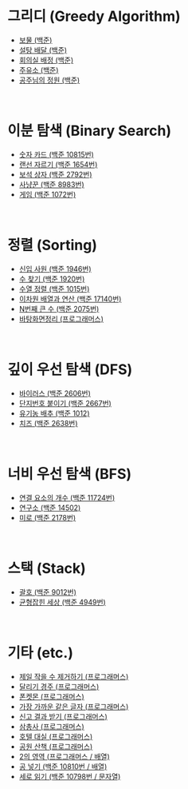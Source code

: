 # 그리디 (Greedy Algorithm)
- [보물 (백준)](https://xkdl780.tistory.com/31)
- [설탕 배달 (백준)](https://xkdl780.tistory.com/32)
- [회의실 배정 (백준)](https://xkdl780.tistory.com/33)
- [주유소 (백준)](https://xkdl780.tistory.com/34)
- [공주님의 정원 (백준)](https://xkdl780.tistory.com/35)

</br>

# 이분 탐색 (Binary Search)
- [숫자 카드 (백준 10815번)](https://xkdl780.tistory.com/36)
- [랜선 자르기 (백준 1654번)](https://xkdl780.tistory.com/37)
- [보석 상자 (백준 2792번)](https://xkdl780.tistory.com/39)
- [사냥꾼 (백준 8983번)](https://xkdl780.tistory.com/40)
- [게임 (백준 1072번)](https://xkdl780.tistory.com/42)

</br>

# 정렬 (Sorting)
- [신입 사원 (백준 1946번)](https://xkdl780.tistory.com/44)
- [수 찾기 (백준 1920번)](https://xkdl780.tistory.com/45)
- [수열 정렬 (백준 1015번)](https://xkdl780.tistory.com/47)
- [이차원 배열과 연산 (백준 17140번)](https://xkdl780.tistory.com/49)
- [N번째 큰 수 (백준 2075번)](https://xkdl780.tistory.com/50)
- [바탕화면정리 (프로그래머스)](https://xkdl780.tistory.com/58)  

</br>

# 깊이 우선 탐색 (DFS)
- [바이러스 (백준 2606번)](https://xkdl780.tistory.com/51)
- [단지번호 붙이기 (백준 2667번)](https://xkdl780.tistory.com/55)
- [유기농 배추 (백준 1012)](https://xkdl780.tistory.com/56)
- [치즈 (백준 2638번)](https://xkdl780.tistory.com/65)


</br>

# 너비 우선 탐색 (BFS)
- [연결 요소의 개수 (백준 11724번)](https://xkdl780.tistory.com/69)
- [연구소 (백준 14502)](https://xkdl780.tistory.com/71)
- [미로 (백준 2178번)](https://xkdl780.tistory.com/76)


</br>

# 스택 (Stack)
- [괄호 (백준 9012번)](https://xkdl780.tistory.com/62)
- [균형잡힌 세상 (백준 4949번)](https://xkdl780.tistory.com/64)


</br>

# 기타 (etc.)
- [제일 작을 수 제거하기 (프로그래머스)](https://xkdl780.tistory.com/19)
- [달리기 경주 (프로그래머스)](https://xkdl780.tistory.com/21)
- [폰켓몬 (프로그래머스)](https://xkdl780.tistory.com/22)
- [가장 가까운 같은 글자 (프로그래머스)](https://xkdl780.tistory.com/24)
- [신고 결과 받기 (프로그래머스)](https://xkdl780.tistory.com/25)
- [삼총사 (프로그래머스)](https://xkdl780.tistory.com/26)
- [호텔 대실 (프로그래머스)](https://xkdl780.tistory.com/29)
- [공원 산책 (프로그래머스)](https://xkdl780.tistory.com/30)
- [2의 영역 (프로그래머스 / 배열)](https://xkdl780.tistory.com/59)
- [공 넣기 (백준 10810번 / 배열)](https://xkdl780.tistory.com/60)
- [세로 읽기 (백준 10798번 / 문자열)](https://xkdl780.tistory.com/63)